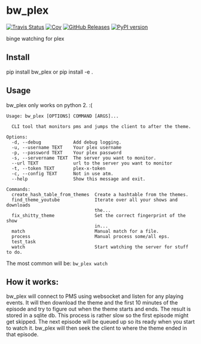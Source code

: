 # bw_plex
[![Travis Status](https://travis-ci.org/Hellowlol/bw_plex.svg?branch=master)](https://travis-ci.org/Hellowlol/bw_plex)
[![Cov](https://codecov.io/gh/hellowlol/nrk_api/branch/master/graph/badge.svg)](https://codecov.io/gh/hellowlol/bw_plex/branch/master)
[![GitHub Releases](https://img.shields.io/github/tag/hellowlol/bw_plex.svg?label=github+release)](https://github.com/hellowlol/bw_plex/releases)
[![PyPI version](https://badge.fury.io/py/bw_plex.svg)](https://pypi.python.org/pypi/bw_plex)

binge watching for plex

## Install
pip install bw_plex or pip install -e .


## Usage
bw_plex only works on python 2. :(

```
Usage: bw_plex [OPTIONS] COMMAND [ARGS]...

  CLI tool that monitors pms and jumps the client to after the theme.

Options:
  -d, --debug            Add debug logging.
  -u, --username TEXT    Your plex username
  -p, --password TEXT    Your plex password
  -s, --servername TEXT  The server you want to monitor.
  --url TEXT             url to the server you want to monitor
  -t, --token TEXT       plex-x-token
  -c, --config TEXT      Not in use atm.
  --help                 Show this message and exit.

Commands:
  create_hash_table_from_themes  Create a hashtable from the themes.
  find_theme_youtube             Iterate over all your shows and downloads
                                 the...
  fix_shitty_theme               Set the correct fingerprint of the show
                                 in...
  match                          Manual match for a file.
  process                        Manual process some/all eps.
  test_task
  watch                          Start watching the server for stuff to do.
```

The most common will be:
```bw_plex watch```

## How it works:

bw_plex will connect to PMS using websocket and listen for any playing events.
It will then download the theme and the first 10 minutes of the episode and try to figure out when the theme starts and ends. The result is stored in a sqlite db.
This process is rather slow so the first episode might get skipped. The next episode will be queued up so its ready when you start to watch it.
bw_plex will then seek the client to where the theme ended in that episode.



